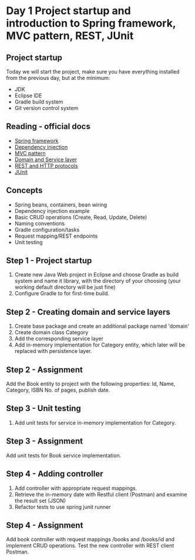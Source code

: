 Day 1 Project startup and introduction to Spring framework, MVC pattern, REST, JUnit
====================================================================================

Project startup
---------------

Today we will start the project, make sure you have everything installed from the previous day, but at the minimum:

 *  JDK
 *  Eclipse IDE
 *  Gradle build system
 *  Git version control system


Reading - official docs
-------

*   [Spring framework](https://spring.io/docs)
*   [Dependency injection](https://martinfowler.com/articles/injection.html)
*   [MVC pattern](http://www.oracle.com/technetwork/articles/javase/index-142890.html)
*   [Domain and Service layer](https://vrtoonjava.wordpress.com/2012/06/17/part-1-designing-the-domain-model-and-the-service-layer/)
*   [REST and HTTP protocols](https://www.sitepoint.com/developers-rest-api/)
*   [JUnit](http://junit.org/junit4/)

Concepts
--------

*   Spring beans, containers, bean wiring
*   Dependency injection example
*   Basic CRUD operations (Create, Read, Update, Delete)
*   Naming conventions
*   Gradle configuration/tasks
*   Request mapping/REST endpoints
*   Unit testing

Step 1 - Project startup
------------------------

1.  Create new Java Web project in Eclipse and choose Gradle as build system and name it library, with the directory
of your choosing (your working default directory will be just fine)
2.  Configure Gradle to for first-time build.

Step 2 - Creating domain and service layers
-------------------------------------------

1.  Create base package and create an additional package named 'domain'
2.  Create domain class Category
3.  Add the corresponding service layer
4.  Add in-memory implementation for Category entity, which later will be replaced with persistence layer.

Step 2 - Assignment
-------------------

Add the Book entity to project with the following properties: Id, Name, Category, ISBN
No. of pages, publish date.

Step 3 - Unit testing
---------------------

1.  Add unit tests for service in-memory implementation for Category.

Step 3 - Assignment
-------------------

Add unit tests for Book service implementation.

Step 4 - Adding controller
--------------------------

1.  Add controller with appropriate request mappings.
2.  Retrieve the in-memory date with Restful client (Postman) and examine the result set (JSON)
3.  Refactor tests to use spring junit runner

Step 4 - Assignment
-------------------

Add book controller with request mappings /books and /books/id and implement CRUD operations.
Test the new controller with REST client Postman.
